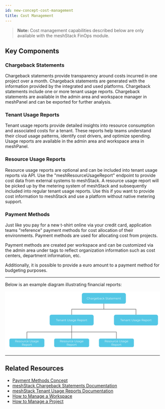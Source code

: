 ```yaml
---
id: new-concept-cost-management
title: Cost Management
---
```


> **Note:** Cost management capabilities described below are only available with the meshStack FinOps module.

## Key Components

### Chargeback Statements

Chargeback statements provide transparency around costs incurred in one project over a month. Chargeback statements are generated with the information provided by the integrated and used platforms. Chargeback statements include one or more tenant usage reports. Chargeback statements are available in the admin area and workspace manager in meshPanel and can be exported for further analysis.

### Tenant Usage Reports

Tenant usage reports provide detailed insights into resource consumption and associated costs for a tenant. These reports help teams understand their cloud usage patterns, identify cost drivers, and optimize spending. Usage reports are available in the admin area and workspace area in meshPanel.

### Resource Usage Reports

 Resource usage reports are optional and can be included into tenant usage reports via API. Use the "meshResourceUsageReport" endpoint to provide cost data from external systems to meshStack. A resource usage report will be picked up by the metering system of meshStack and subsequently included into regular tenant usage reports. Use this if you want to provide cost information to meshStack and use a platform without native metering support.

### Payment Methods

Just like you pay for a new t-shirt online via your credit card, application teams "reference" payment methods for cost allocation of their environments. Payment methods are used for allocating cost from projects.

Payment methods are created per workspace and can be customized via the admin area under tags to reflect organization information such as cost centers, department information, etc.

Additionally, it is possible to provide a euro amount to a payment method for budgeting purposes.

---

Below is an example diagram illustrating financial reports:

![Cost Management and Financial Reports Diagram](./assets/new_concept/concept_financialreports.png)

---

## Related Resources
- [Payment Methods Concept](./new-concept-payment-methods.md)
- [meshStack Chargeback Statements Documentation](../meshcloud.chargeback-v2.md)
- [meshStack Tenant Usage Reports Documentation](../meshcloud.project-metering.md)
- [How to Manage a Workspace](./new-guide-how-manage-a-workspace.md)
- [How to Manage a Project](./new-guide-how-to-manage-a-project.md)
